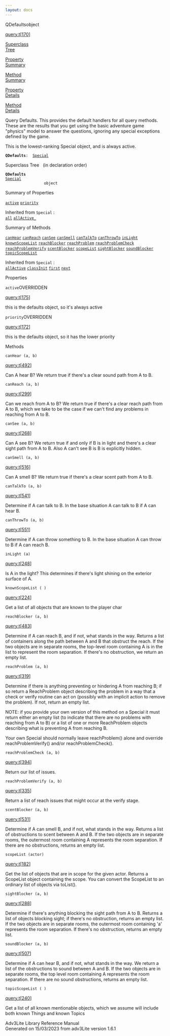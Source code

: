 ```yaml
---
layout: docs
---
```

<span class="title">QDefaults</span><span class="type">object</span>

[query.t](../file/query.t.html)\[[170](../source/query.t.html#170)\]

[Superclass  
Tree](#_SuperClassTree_)

[Property  
Summary](#_PropSummary_)

[Method  
Summary](#_MethodSummary_)

[Property  
Details](#_Properties_)

[Method  
Details](#_Methods_)



Query Defaults. This provides the default handlers for all query
methods. These are the results that you get using the basic adventure
game "physics" model to answer the questions, ignoring any special
exceptions defined by the game.

This is the lowest-ranking Special object, and is always active.

**`QDefaults`**` :   `[`Special`](../object/Special.html)



<span id="_SuperClassTree_"></span>



<span class="hdln">Superclass Tree</span>   (in declaration order)



**`QDefaults`**  
[`Special`](../object/Special.html)  
`                 object`  
<span id="_PropSummary_"></span>



<span class="hdln">Summary of Properties</span>  



[`active`](#active) [`priority`](#priority)

Inherited from `Special` :  
[`all`](../object/Special.html#all) [`allActive_`](../object/Special.html#allActive_)

<span id="_MethodSummary_"></span>



<span class="hdln">Summary of Methods</span>  



[`canHear`](#canHear) [`canReach`](#canReach) [`canSee`](#canSee) [`canSmell`](#canSmell) [`canTalkTo`](#canTalkTo) [`canThrowTo`](#canThrowTo) [`inLight`](#inLight) [`knownScopeList`](#knownScopeList) [`reachBlocker`](#reachBlocker) [`reachProblem`](#reachProblem) [`reachProblemCheck`](#reachProblemCheck) [`reachProblemVerify`](#reachProblemVerify) [`scentBlocker`](#scentBlocker) [`scopeList`](#scopeList) [`sightBlocker`](#sightBlocker) [`soundBlocker`](#soundBlocker) [`topicScopeList`](#topicScopeList)

Inherited from `Special` :  
[`allActive`](../object/Special.html#allActive) [`classInit`](../object/Special.html#classInit) [`first`](../object/Special.html#first) [`next`](../object/Special.html#next)

<span id="_Properties_"></span>



<span class="hdln">Properties</span>  



<span id="active"></span>

`active`<span class="rem">OVERRIDDEN</span>

[query.t](../file/query.t.html)\[[175](../source/query.t.html#175)\]



this is the defaults object, so it's always active



<span id="priority"></span>

`priority`<span class="rem">OVERRIDDEN</span>

[query.t](../file/query.t.html)\[[172](../source/query.t.html#172)\]



this is the defaults object, so it has the lower priority



<span id="_Methods_"></span>



<span class="hdln">Methods</span>  



<span id="canHear"></span>

`canHear (a, b)`

[query.t](../file/query.t.html)\[[492](../source/query.t.html#492)\]



Can A hear B? We return true if there's a clear sound path from A to B.



<span id="canReach"></span>

`canReach (a, b)`

[query.t](../file/query.t.html)\[[299](../source/query.t.html#299)\]



Can we reach from A to B? We return true if there's a clear reach path
from A to B, which we take to be the case if we can't find any problems
in reaching from A to B.



<span id="canSee"></span>

`canSee (a, b)`

[query.t](../file/query.t.html)\[[268](../source/query.t.html#268)\]



Can A see B? We return true if and only if B is in light and there's a
clear sight path from A to B. Also A can't see B is B is explicitly
hidden.



<span id="canSmell"></span>

`canSmell (a, b)`

[query.t](../file/query.t.html)\[[516](../source/query.t.html#516)\]



Can A smell B? We return true if there's a clear scent path from A to B.



<span id="canTalkTo"></span>

`canTalkTo (a, b)`

[query.t](../file/query.t.html)\[[541](../source/query.t.html#541)\]



Determine if A can talk to B. In the base situation A can talk to B if A
can hear B.



<span id="canThrowTo"></span>

`canThrowTo (a, b)`

[query.t](../file/query.t.html)\[[551](../source/query.t.html#551)\]



Determine if A can throw something to B. In the base situation A can
throw to B if A can reach B.



<span id="inLight"></span>

`inLight (a)`

[query.t](../file/query.t.html)\[[248](../source/query.t.html#248)\]



Is A in the light? This determines if there's light shining on the
exterior surface of A.



<span id="knownScopeList"></span>

`knownScopeList ( )`

[query.t](../file/query.t.html)\[[224](../source/query.t.html#224)\]



Get a list of all objects that are known to the player char



<span id="reachBlocker"></span>

`reachBlocker (a, b)`

[query.t](../file/query.t.html)\[[483](../source/query.t.html#483)\]



Determine if A can reach B, and if not, what stands in the way. Returns
a list of containers along the path between A and B that obstruct the
reach. If the two objects are in separate rooms, the top-level room
containing A is in the list to represent the room separation. If there's
no obstruction, we return an empty list.



<span id="reachProblem"></span>

`reachProblem (a, b)`

[query.t](../file/query.t.html)\[[319](../source/query.t.html#319)\]



Determine if there is anything preventing or hindering A from reaching
B; if so return a ReachProblem object describing the problem in a way
that a check or verify routine can act on (possibly with an implicit
action to remove the problem). If not, return an empty list.

NOTE: if you provide your own version of this method on a Special it
must return either an empty list (to indicate that there are no problems
with reaching from A to B) or a list of one or more ReachProblem objects
describing what is preventing A from reaching B.

Your own Special should normally leave reachProblem() alone and override
reachProblemVerify() and/or reachProblemCheck().



<span id="reachProblemCheck"></span>

`reachProblemCheck (a, b)`

[query.t](../file/query.t.html)\[[394](../source/query.t.html#394)\]



Return our list of issues.



<span id="reachProblemVerify"></span>

`reachProblemVerify (a, b)`

[query.t](../file/query.t.html)\[[335](../source/query.t.html#335)\]



Return a list of reach issues that might occur at the verify stage.



<span id="scentBlocker"></span>

`scentBlocker (a, b)`

[query.t](../file/query.t.html)\[[531](../source/query.t.html#531)\]



Determine if A can smell B, and if not, what stands in the way. Returns
a list of obstructions to scent between A and B. If the two objects are
in separate rooms, the outermost room containing A represents the room
separation. If there are no obstructions, returns an empty list.



<span id="scopeList"></span>

`scopeList (actor)`

[query.t](../file/query.t.html)\[[182](../source/query.t.html#182)\]



Get the list of objects that are in scope for the given actor. Returns a
ScopeList object containing the scope. You can convert the ScopeList to
an ordinary list of objects via toList().



<span id="sightBlocker"></span>

`sightBlocker (a, b)`

[query.t](../file/query.t.html)\[[288](../source/query.t.html#288)\]



Determine if there's anything blocking the sight path from A to B.
Returns a list of objects blocking sight; if there's no obstruction,
returns an empty list. If the two objects are in separate rooms, the
outermost room containing 'a' represents the room separation. If there's
no obstruction, returns an empty list.



<span id="soundBlocker"></span>

`soundBlocker (a, b)`

[query.t](../file/query.t.html)\[[507](../source/query.t.html#507)\]



Determine if A can hear B, and if not, what stands in the way. We return
a list of the obstructions to sound between A and B. If the two objects
are in separate rooms, the top level room containing A represents the
room separation. If there are no sound obstructions, returns an empty
list.



<span id="topicScopeList"></span>

`topicScopeList ( )`

[query.t](../file/query.t.html)\[[240](../source/query.t.html#240)\]



Get a list of all known mentionable objects, which we assume will
include both known Things and known Topics





Adv3Lite Library Reference Manual  
Generated on 15/03/2023 from adv3Lite version 1.6.1


